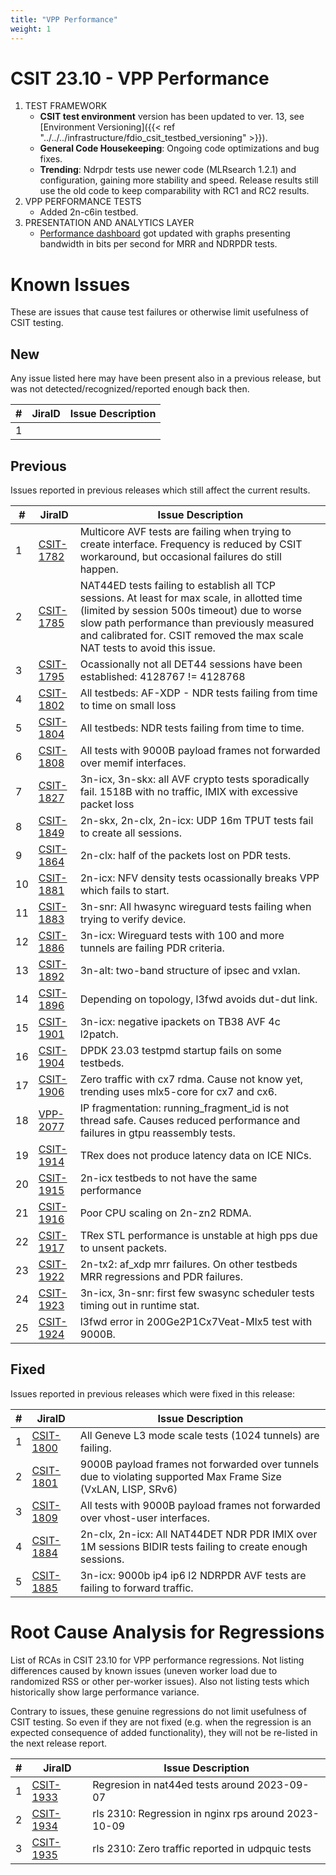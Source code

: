 ```yaml
---
title: "VPP Performance"
weight: 1
---
```


# CSIT 23.10 - VPP Performance

1. TEST FRAMEWORK
   - **CSIT test environment** version has been updated to ver. 13, see
     [Environment Versioning]({{< ref "../../../infrastructure/fdio_csit_testbed_versioning" >}}).
   - **General Code Housekeeping**: Ongoing code optimizations and bug fixes.
   - **Trending**: Ndrpdr tests use newer code (MLRsearch 1.2.1) and configuration,
     gaining more stability and speed. Release results still use the old code
     to keep comparability with RC1 and RC2 results.
2. VPP PERFORMANCE TESTS
   - Added 2n-c6in testbed.
3. PRESENTATION AND ANALYTICS LAYER
   - [Performance dashboard](https://csit.fd.io/) got updated with graphs
     presenting bandwidth in bits per second for MRR and NDRPDR tests.

# Known Issues

These are issues that cause test failures or otherwise limit usefulness of CSIT
testing.

## New

Any issue listed here may have been present also in a previous release,
but was not detected/recognized/reported enough back then.

**#** | **JiraID**                                       | **Issue Description**
------|--------------------------------------------------|--------------------------------------------------------------
 1    |                                                  |

## Previous

Issues reported in previous releases which still affect the current results.

**#** | **JiraID**                                       | **Issue Description**
------|--------------------------------------------------|--------------------------------------------------------------
  1   | [CSIT-1782](https://jira.fd.io/browse/CSIT-1782) | Multicore AVF tests are failing when trying to create interface. Frequency is reduced by CSIT workaround, but occasional failures do still happen.
  2   | [CSIT-1785](https://jira.fd.io/browse/CSIT-1785) | NAT44ED tests failing to establish all TCP sessions. At least for max scale, in allotted time (limited by session 500s timeout) due to worse slow path performance than previously measured and calibrated for. CSIT removed the max scale NAT tests to avoid this issue.
  3   | [CSIT-1795](https://jira.fd.io/browse/CSIT-1795) | Ocassionally not all DET44 sessions have been established: 4128767 != 4128768
  4   | [CSIT-1802](https://jira.fd.io/browse/CSIT-1802) | All testbeds: AF-XDP - NDR tests failing from time to time on small loss
  5   | [CSIT-1804](https://jira.fd.io/browse/CSIT-1804) | All testbeds: NDR tests failing from time to time.
  6   | [CSIT-1808](https://jira.fd.io/browse/CSIT-1808) | All tests with 9000B payload frames not forwarded over memif interfaces.
  7   | [CSIT-1827](https://jira.fd.io/browse/CSIT-1827) | 3n-icx, 3n-skx: all AVF crypto tests sporadically fail. 1518B with no traffic, IMIX with excessive packet loss
  8   | [CSIT-1849](https://jira.fd.io/browse/CSIT-1849) | 2n-skx, 2n-clx, 2n-icx: UDP 16m TPUT tests fail to create all sessions.
  9   | [CSIT-1864](https://jira.fd.io/browse/CSIT-1864) | 2n-clx: half of the packets lost on PDR tests.
 10   | [CSIT-1881](https://jira.fd.io/browse/CSIT-1881) | 2n-icx: NFV density tests ocassionally breaks VPP which fails to start.
 11   | [CSIT-1883](https://jira.fd.io/browse/CSIT-1883) | 3n-snr: All hwasync wireguard tests failing when trying to verify device.
 12   | [CSIT-1886](https://jira.fd.io/browse/CSIT-1886) | 3n-icx: Wireguard tests with 100 and more tunnels are failing PDR criteria.
 13   | [CSIT-1892](https://jira.fd.io/browse/CSIT-1892) | 3n-alt: two-band structure of ipsec and vxlan.
 14   | [CSIT-1896](https://jira.fd.io/browse/CSIT-1896) | Depending on topology, l3fwd avoids dut-dut link.
 15   | [CSIT-1901](https://jira.fd.io/browse/CSIT-1901) | 3n-icx: negative ipackets on TB38 AVF 4c l2patch.
 16   | [CSIT-1904](https://jira.fd.io/browse/CSIT-1904) | DPDK 23.03 testpmd startup fails on some testbeds.
 17   | [CSIT-1906](https://jira.fd.io/browse/CSIT-1906) | Zero traffic with cx7 rdma. Cause not know yet, trending uses mlx5-core for cx7 and cx6.
 18   | [VPP-2077](https://jira.fd.io/browse/VPP-2077)   | IP fragmentation: running_fragment_id is not thread safe. Causes reduced performance and failures in gtpu reassembly tests.
 19   | [CSIT-1914](https://jira.fd.io/browse/CSIT-1914) | TRex does not produce latency data on ICE NICs.
 20   | [CSIT-1915](https://jira.fd.io/browse/CSIT-1915) | 2n-icx testbeds to not have the same performance
 21   | [CSIT-1916](https://jira.fd.io/browse/CSIT-1916) | Poor CPU scaling on 2n-zn2 RDMA.
 22   | [CSIT-1917](https://jira.fd.io/browse/CSIT-1917) | TRex STL performance is unstable at high pps due to unsent packets.
 23   | [CSIT-1922](https://jira.fd.io/browse/CSIT-1922) | 2n-tx2: af_xdp mrr failures. On other testbeds MRR regressions and PDR failures.
 24   | [CSIT-1923](https://jira.fd.io/browse/CSIT-1923) | 3n-icx, 3n-snr: first few swasync scheduler tests timing out in runtime stat.
 25   | [CSIT-1924](https://jira.fd.io/browse/CSIT-1924) | l3fwd error in 200Ge2P1Cx7Veat-Mlx5 test with 9000B.

## Fixed

Issues reported in previous releases which were fixed in this release:

**#** | **JiraID**                                       | **Issue Description**
------|--------------------------------------------------|--------------------------------------------------------------
 1    | [CSIT-1800](https://jira.fd.io/browse/CSIT-1800) | All Geneve L3 mode scale tests (1024 tunnels) are failing.
 2    | [CSIT-1801](https://jira.fd.io/browse/CSIT-1801) | 9000B payload frames not forwarded over tunnels due to violating supported Max Frame Size (VxLAN, LISP, SRv6)
 3    | [CSIT-1809](https://jira.fd.io/browse/CSIT-1809) | All tests with 9000B payload frames not forwarded over vhost-user interfaces.
 4    | [CSIT-1884](https://jira.fd.io/browse/CSIT-1884) | 2n-clx, 2n-icx: All NAT44DET NDR PDR IMIX over 1M sessions BIDIR tests failing to create enough sessions.
 5    | [CSIT-1885](https://jira.fd.io/browse/CSIT-1885) | 3n-icx: 9000b ip4 ip6 l2 NDRPDR AVF tests are failing to forward traffic.

# Root Cause Analysis for Regressions

List of RCAs in CSIT 23.10 for VPP performance regressions.
Not listing differences caused by known issues (uneven worker load
due to randomized RSS or other per-worker issues).
Also not listing tests which historically show large performance variance.

Contrary to issues, these genuine regressions do not limit usefulness
of CSIT testing. So even if they are not fixed
(e.g. when the regression is an expected consequence of added functionality),
they will not be re-listed in the next release report.

**#** | **JiraID**                                       | **Issue Description**
------|--------------------------------------------------|--------------------------------------------------------------
 1    | [CSIT-1933](https://jira.fd.io/browse/CSIT-1933) | Regresion in nat44ed tests around 2023-09-07
 2    | [CSIT-1934](https://jira.fd.io/browse/CSIT-1934) | rls 2310: Regression in nginx rps around 2023-10-09
 3    | [CSIT-1935](https://jira.fd.io/browse/CSIT-1935) | rls 2310: Zero traffic reported in udpquic tests
